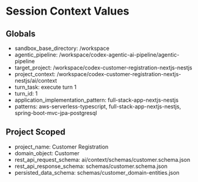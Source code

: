 # Session Context Values

## Globals
- sandbox_base_directory: /workspace
- agentic_pipeline: /workspace/codex-agentic-ai-pipeline/agentic-pipeline
- target_project: /workspace/codex-customer-registration-nextjs-nestjs
- project_context: /workspace/codex-customer-registration-nextjs-nestjs/ai/context
- turn_task: execute turn 1
- turn_id: 1
- application_implementation_pattern: full-stack-app-nextjs-nestjs
- patterns: aws-serverless-typescript, full-stack-app-nextjs-nestjs, spring-boot-mvc-jpa-postgresql

## Project Scoped
- project_name: Customer Registration
- domain_object: Customer
- rest_api_request_schema: ai/context/schemas/customer.schema.json
- rest_api_response_schema: schemas/customer.schema.json
- persisted_data_schema: schemas/customer_domain-entities.json
